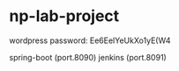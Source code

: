 # np-lab-project
wordpress password: Ee6EelYeUkXo1yE(W4

spring-boot (port.8090)
jenkins (port.8091)
